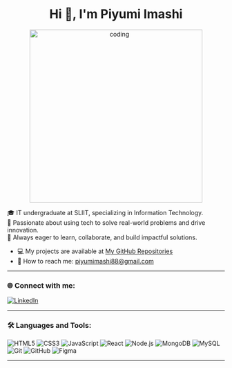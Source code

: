 <h1 align="center">Hi 👋, I'm Piyumi Imashi</h1>

<p align="center">
  <img src="https://i.pinimg.com/originals/b2/1f/7e/b21f7e9db417d1c5a94ed848a77e3d72.gif" alt="coding" width="400"/>
</p>

🎓 IT undergraduate at SLIIT, specializing in Information Technology.    
🚀 Passionate about using tech to solve real-world problems and drive innovation.  
🌱 Always eager to learn, collaborate, and build impactful solutions.

- 💻 My projects are available at [My GitHub Repositories](https://github.com/PiyumiImashi?tab=repositories)  
- 📧 How to reach me: [piyumimashi88@gmail.com](mailto:piyumimashi88@gmail.com)

---

### 🌐 Connect with me:
[![LinkedIn](https://img.shields.io/badge/LinkedIn-blue?style=flat&logo=linkedin)](https://www.linkedin.com/in/piyumi-palihakkara-811004344/)

---

### 🛠️ Languages and Tools:
<p align="left">
  <img src="https://img.icons8.com/color/48/000000/html-5--v1.png" alt="HTML5"/>
  <img src="https://img.icons8.com/color/48/000000/css3.png" alt="CSS3"/>
  <img src="https://img.icons8.com/color/48/000000/javascript--v1.png" alt="JavaScript"/>
  <img src="https://img.icons8.com/ultraviolet/40/000000/react--v1.png" alt="React"/>
  <img src="https://img.icons8.com/color/48/000000/nodejs.png" alt="Node.js"/>
  <img src="https://img.icons8.com/color/48/000000/mongodb.png" alt="MongoDB"/>
  <img src="https://img.icons8.com/color/48/000000/mysql-logo.png" alt="MySQL"/>
  <img src="https://img.icons8.com/color/48/000000/git.png" alt="Git"/>
  <img src="https://img.icons8.com/color/48/000000/github--v1.png" alt="GitHub"/>
  <img src="https://img.icons8.com/color/48/000000/figma--v1.png" alt="Figma"/>
</p>

---
